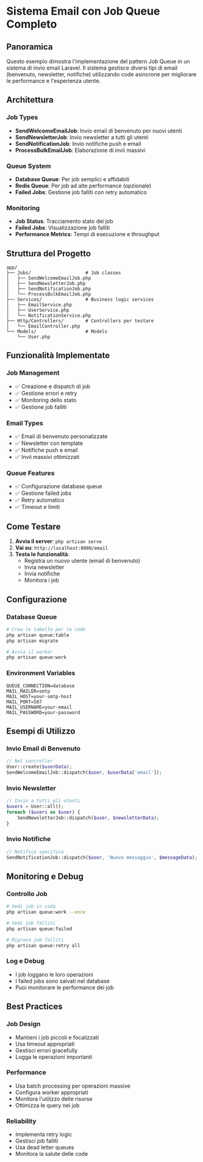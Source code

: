 # Sistema Email con Job Queue Completo

## Panoramica

Questo esempio dimostra l'implementazione del pattern Job Queue in un sistema di invio email Laravel. Il sistema gestisce diversi tipi di email (benvenuto, newsletter, notifiche) utilizzando code asincrone per migliorare le performance e l'esperienza utente.

## Architettura

### Job Types
- **SendWelcomeEmailJob**: Invio email di benvenuto per nuovi utenti
- **SendNewsletterJob**: Invio newsletter a tutti gli utenti
- **SendNotificationJob**: Invio notifiche push e email
- **ProcessBulkEmailJob**: Elaborazione di invii massivi

### Queue System
- **Database Queue**: Per job semplici e affidabili
- **Redis Queue**: Per job ad alte performance (opzionale)
- **Failed Jobs**: Gestione job falliti con retry automatico

### Monitoring
- **Job Status**: Tracciamento stato dei job
- **Failed Jobs**: Visualizzazione job falliti
- **Performance Metrics**: Tempi di esecuzione e throughput

## Struttura del Progetto

```
app/
├── Jobs/                    # Job classes
│   ├── SendWelcomeEmailJob.php
│   ├── SendNewsletterJob.php
│   ├── SendNotificationJob.php
│   └── ProcessBulkEmailJob.php
├── Services/                # Business logic services
│   ├── EmailService.php
│   ├── UserService.php
│   └── NotificationService.php
├── Http/Controllers/        # Controllers per testare
│   └── EmailController.php
└── Models/                  # Models
    └── User.php
```

## Funzionalità Implementate

### Job Management
- ✅ Creazione e dispatch di job
- ✅ Gestione errori e retry
- ✅ Monitoring dello stato
- ✅ Gestione job falliti

### Email Types
- ✅ Email di benvenuto personalizzate
- ✅ Newsletter con template
- ✅ Notifiche push e email
- ✅ Invii massivi ottimizzati

### Queue Features
- ✅ Configurazione database queue
- ✅ Gestione failed jobs
- ✅ Retry automatico
- ✅ Timeout e limiti

## Come Testare

1. **Avvia il server**: `php artisan serve`
2. **Vai su**: `http://localhost:8000/email`
3. **Testa le funzionalità**:
   - Registra un nuovo utente (email di benvenuto)
   - Invia newsletter
   - Invia notifiche
   - Monitora i job

## Configurazione

### Database Queue
```bash
# Crea le tabelle per le code
php artisan queue:table
php artisan migrate

# Avvia il worker
php artisan queue:work
```

### Environment Variables
```env
QUEUE_CONNECTION=database
MAIL_MAILER=smtp
MAIL_HOST=your-smtp-host
MAIL_PORT=587
MAIL_USERNAME=your-email
MAIL_PASSWORD=your-password
```

## Esempi di Utilizzo

### Invio Email di Benvenuto
```php
// Nel controller
User::create($userData);
SendWelcomeEmailJob::dispatch($user, $userData['email']);
```

### Invio Newsletter
```php
// Invio a tutti gli utenti
$users = User::all();
foreach ($users as $user) {
    SendNewsletterJob::dispatch($user, $newsletterData);
}
```

### Invio Notifiche
```php
// Notifica specifica
SendNotificationJob::dispatch($user, 'Nuovo messaggio', $messageData);
```

## Monitoring e Debug

### Controllo Job
```bash
# Vedi job in coda
php artisan queue:work --once

# Vedi job falliti
php artisan queue:failed

# Riprova job falliti
php artisan queue:retry all
```

### Log e Debug
- I job loggano le loro operazioni
- I failed jobs sono salvati nel database
- Puoi monitorare le performance dei job

## Best Practices

### Job Design
- Mantieni i job piccoli e focalizzati
- Usa timeout appropriati
- Gestisci errori gracefully
- Logga le operazioni importanti

### Performance
- Usa batch processing per operazioni massive
- Configura worker appropriati
- Monitora l'utilizzo delle risorse
- Ottimizza le query nei job

### Reliability
- Implementa retry logic
- Gestisci job falliti
- Usa dead letter queues
- Monitora la salute delle code
